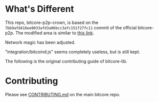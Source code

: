 What's Different
================

This repo, bitcore-p2p-crown, is based on the `7bb9afd416ee0033afd3a06bcc3afc151f27fc11` commit of the official bitcore-p2p. The modified area is similar to [this link](https://github.com/bitpay/bitcore-p2p/compare/7bb9afd416ee0033afd3a06bcc3afc151f27fc11...dashevo:4b8cde7b8972ca2a9889a4e9aad57e0644e437c3).

Network magic has been adjusted.

"integration/bitcoind.js" seems completely useless, but is still kept.

The following is the original contributing guide of bitcore-lib.

# Contributing

Please see [CONTRIBUTING.md](https://github.com/bitpay/bitcore/blob/master/CONTRIBUTING.md) on the main bitcore repo.
